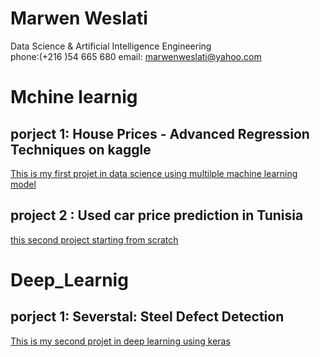 # Marwen Weslati
Data Science & Artificial Intelligence Engineering<br>
phone:(+216 )54 665 680 email: marwenweslati@yahoo.com

# Mchine learnig 

## porject 1: House Prices - Advanced Regression Techniques on kaggle 
[This is my first projet in data science using multilple machine learning model](https://github.com/Marwen-93/marwen_weslati/blob/main/house-prices-beginner.ipynb)

## project 2 : Used car price  prediction in Tunisia
[this second project starting from  scratch](https://github.com/Marwen-93/used-car-price-Tunisia-prediction)



# Deep_Learnig
## porject 1: Severstal: Steel Defect Detection

[This is my second projet in deep learning using keras](https://www.kaggle.com/weslatimarwen/keras-model-acc-0-8)

